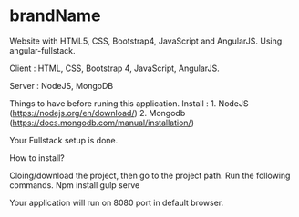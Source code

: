 # brandName
Website with HTML5, CSS, Bootstrap4, JavaScript and AngularJS. Using angular-fullstack.

Client : 
    HTML, CSS, Bootstrap 4, JavaScript, AngularJS.
    
Server :
    NodeJS, MongoDB
    
Things to have before runing this application.
  Install :
              1. NodeJS (https://nodejs.org/en/download/)
              2. Mongodb (https://docs.mongodb.com/manual/installation/)

Your Fullstack setup is done.
              
How to install?

  Cloing/download the project, then go to the project path. Run the following commands.
  Npm install
  gulp serve
  
Your application will run on 8080 port in default browser.
